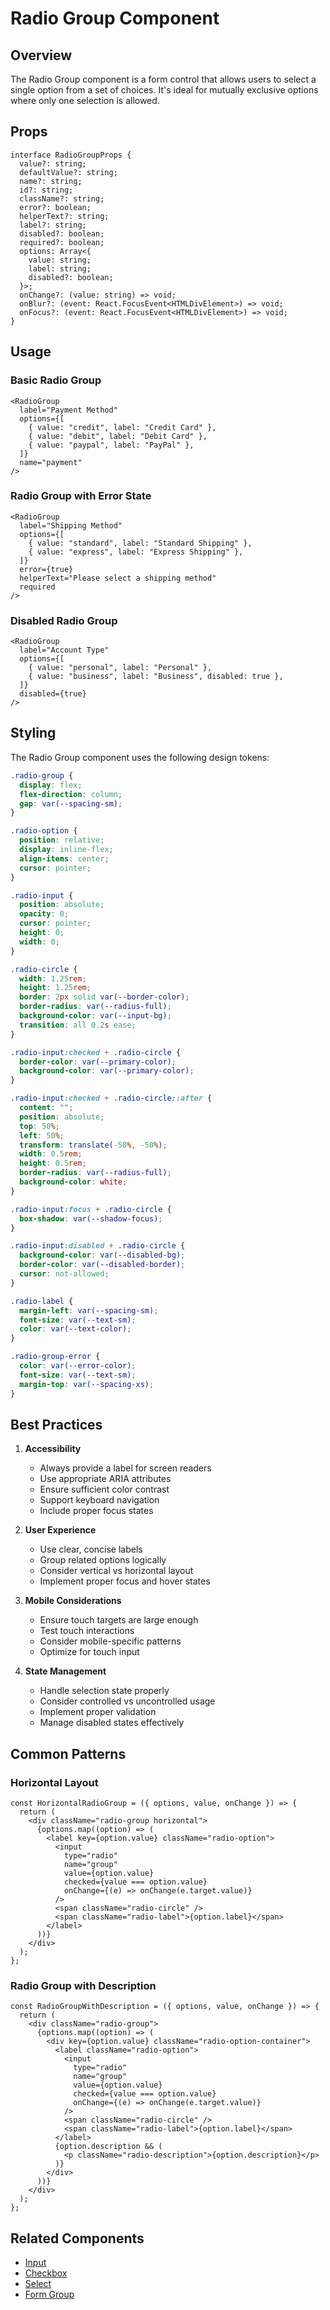 # Radio Group Component

## Overview

The Radio Group component is a form control that allows users to select a single option from a set of choices. It's ideal for mutually exclusive options where only one selection is allowed.

## Props

```tsx
interface RadioGroupProps {
  value?: string;
  defaultValue?: string;
  name?: string;
  id?: string;
  className?: string;
  error?: boolean;
  helperText?: string;
  label?: string;
  disabled?: boolean;
  required?: boolean;
  options: Array<{
    value: string;
    label: string;
    disabled?: boolean;
  }>;
  onChange?: (value: string) => void;
  onBlur?: (event: React.FocusEvent<HTMLDivElement>) => void;
  onFocus?: (event: React.FocusEvent<HTMLDivElement>) => void;
}
```

## Usage

### Basic Radio Group

```tsx
<RadioGroup
  label="Payment Method"
  options={[
    { value: "credit", label: "Credit Card" },
    { value: "debit", label: "Debit Card" },
    { value: "paypal", label: "PayPal" },
  ]}
  name="payment"
/>
```

### Radio Group with Error State

```tsx
<RadioGroup
  label="Shipping Method"
  options={[
    { value: "standard", label: "Standard Shipping" },
    { value: "express", label: "Express Shipping" },
  ]}
  error={true}
  helperText="Please select a shipping method"
  required
/>
```

### Disabled Radio Group

```tsx
<RadioGroup
  label="Account Type"
  options={[
    { value: "personal", label: "Personal" },
    { value: "business", label: "Business", disabled: true },
  ]}
  disabled={true}
/>
```

## Styling

The Radio Group component uses the following design tokens:

```css
.radio-group {
  display: flex;
  flex-direction: column;
  gap: var(--spacing-sm);
}

.radio-option {
  position: relative;
  display: inline-flex;
  align-items: center;
  cursor: pointer;
}

.radio-input {
  position: absolute;
  opacity: 0;
  cursor: pointer;
  height: 0;
  width: 0;
}

.radio-circle {
  width: 1.25rem;
  height: 1.25rem;
  border: 2px solid var(--border-color);
  border-radius: var(--radius-full);
  background-color: var(--input-bg);
  transition: all 0.2s ease;
}

.radio-input:checked + .radio-circle {
  border-color: var(--primary-color);
  background-color: var(--primary-color);
}

.radio-input:checked + .radio-circle::after {
  content: "";
  position: absolute;
  top: 50%;
  left: 50%;
  transform: translate(-50%, -50%);
  width: 0.5rem;
  height: 0.5rem;
  border-radius: var(--radius-full);
  background-color: white;
}

.radio-input:focus + .radio-circle {
  box-shadow: var(--shadow-focus);
}

.radio-input:disabled + .radio-circle {
  background-color: var(--disabled-bg);
  border-color: var(--disabled-border);
  cursor: not-allowed;
}

.radio-label {
  margin-left: var(--spacing-sm);
  font-size: var(--text-sm);
  color: var(--text-color);
}

.radio-group-error {
  color: var(--error-color);
  font-size: var(--text-sm);
  margin-top: var(--spacing-xs);
}
```

## Best Practices

1. **Accessibility**

   - Always provide a label for screen readers
   - Use appropriate ARIA attributes
   - Ensure sufficient color contrast
   - Support keyboard navigation
   - Include proper focus states

2. **User Experience**

   - Use clear, concise labels
   - Group related options logically
   - Consider vertical vs horizontal layout
   - Implement proper focus and hover states

3. **Mobile Considerations**

   - Ensure touch targets are large enough
   - Test touch interactions
   - Consider mobile-specific patterns
   - Optimize for touch input

4. **State Management**
   - Handle selection state properly
   - Consider controlled vs uncontrolled usage
   - Implement proper validation
   - Manage disabled states effectively

## Common Patterns

### Horizontal Layout

```tsx
const HorizontalRadioGroup = ({ options, value, onChange }) => {
  return (
    <div className="radio-group horizontal">
      {options.map((option) => (
        <label key={option.value} className="radio-option">
          <input
            type="radio"
            name="group"
            value={option.value}
            checked={value === option.value}
            onChange={(e) => onChange(e.target.value)}
          />
          <span className="radio-circle" />
          <span className="radio-label">{option.label}</span>
        </label>
      ))}
    </div>
  );
};
```

### Radio Group with Description

```tsx
const RadioGroupWithDescription = ({ options, value, onChange }) => {
  return (
    <div className="radio-group">
      {options.map((option) => (
        <div key={option.value} className="radio-option-container">
          <label className="radio-option">
            <input
              type="radio"
              name="group"
              value={option.value}
              checked={value === option.value}
              onChange={(e) => onChange(e.target.value)}
            />
            <span className="radio-circle" />
            <span className="radio-label">{option.label}</span>
          </label>
          {option.description && (
            <p className="radio-description">{option.description}</p>
          )}
        </div>
      ))}
    </div>
  );
};
```

## Related Components

- [Input](./input.md)
- [Checkbox](./checkbox.md)
- [Select](./select.md)
- [Form Group](../layout/form-group.md)
